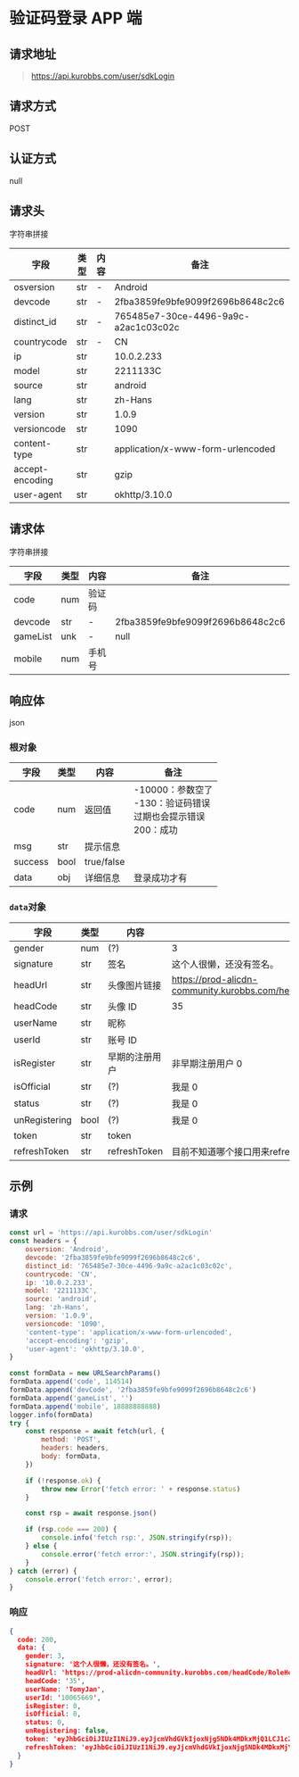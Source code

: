# 验证码登录 APP 端

## 请求地址

> https://api.kurobbs.com/user/sdkLogin

## 请求方式
POST

## 认证方式

null

## 请求头

字符串拼接

| 字段            | 类型 | 内容 | 备注                                 |
| --------------- | ---- | ---- | ------------------------------------ |
| osversion       | str  | -    | Android                              |
| devcode         | str  | -    | 2fba3859fe9bfe9099f2696b8648c2c6     |
| distinct_id     | str  | -    | 765485e7-30ce-4496-9a9c-a2ac1c03c02c |
| countrycode     | str  | -    | CN                                   |
| ip              | str  |      | 10.0.2.233                           |
| model           | str  |      | 2211133C                             |
| source          | str  |      | android                              |
| lang            | str  |      | zh-Hans                              |
| version         | str  |      | 1.0.9                                |
| versioncode     | str  |      | 1090                                 |
| content-type    | str  |      | application/x-www-form-urlencoded    |
| accept-encoding | str  |      | gzip                                 |
| user-agent      | str  |      | okhttp/3.10.0                        |

## 请求体

字符串拼接

| 字段     | 类型 | 内容   | 备注                             |
| -------- | ---- | ------ | -------------------------------- |
| code     | num  | 验证码 |                                  |
| devcode  | str  | -      | 2fba3859fe9bfe9099f2696b8648c2c6 |
| gameList | unk  | -      | null                             |
| mobile   | num  | 手机号 |                                  |

## 响应体

json

### 根对象

| 字段    | 类型 | 内容       | 备注                                                         |
| ------- | ---- | ---------- | ------------------------------------------------------------ |
| code    | num  | 返回值     | -10000：参数空了<br />-130：验证码错误<br />过期也会提示错误<br />200：成功 |
| msg     | str  | 提示信息   |                                                              |
| success | bool | true/false |                                                              |
| data    | obj  | 详细信息   | 登录成功才有                                                 |

### `data`对象

| 字段      | 类型 | 内容         | 备注                                                         |
| --------- | ---- | ------------ | ------------------------------------------------------------ |
| gender    | num  | (?)          | 3                                                            |
| signature | str  | 签名         | 这个人很懒，还没有签名。                                     |
| headUrl   | str  | 头像图片链接 | https://prod-alicdn-community.kurobbs.com/headCode/RoleHeadTwentyone.png |
| headCode | str | 头像 ID   | 35 |
| userName | str | 昵称      |    |
| userId | str | 账号 ID   |    |
| isRegister | str | 早期的注册用户 | 非早期注册用户 0 |
| isOfficial | str | (?)   | 我是 0 |
| status | str | (?)   | 我是 0 |
| unRegistering | bool | (?)   | 我是 0 |
| token | str | token |    |
| refreshToken | str | refreshToken | 目前不知道哪个接口用来refresh |

## 示例

### 请求

```js
const url = 'https://api.kurobbs.com/user/sdkLogin'
const headers = {
    osversion: 'Android',
    devcode: '2fba3859fe9bfe9099f2696b8648c2c6',
    distinct_id: '765485e7-30ce-4496-9a9c-a2ac1c03c02c',
    countrycode: 'CN',
    ip: '10.0.2.233',
    model: '2211133C',
    source: 'android',
    lang: 'zh-Hans',
    version: '1.0.9',
    versioncode: '1090',
    'content-type': 'application/x-www-form-urlencoded',
    'accept-encoding': 'gzip',
    'user-agent': 'okhttp/3.10.0',
}

const formData = new URLSearchParams()
formData.append('code', 114514)
formData.append('devCode', '2fba3859fe9bfe9099f2696b8648c2c6')
formData.append('gameList', '')
formData.append('mobile', 18888888888)
logger.info(formData)
try {
    const response = await fetch(url, {
        method: 'POST',
        headers: headers,
        body: formData,
    })

    if (!response.ok) {
        throw new Error('fetch error: ' + response.status)
    }

    const rsp = await response.json()

    if (rsp.code === 200) {
        console.info('fetch rsp:', JSON.stringify(rsp));
    } else {
        console.error('fetch error:', JSON.stringify(rsp));
    }
} catch (error) {
    console.error('fetch error:', error);
}
```

### 响应

```json
{
  code: 200,
  data: {
    gender: 3,
    signature: '这个人很懒，还没有签名。',
    headUrl: 'https://prod-alicdn-community.kurobbs.com/headCode/RoleHeadTwentyone.png',
    headCode: '35',
    userName: 'TomyJan',
    userId: '10065669',
    isRegister: 0,
    isOfficial: 0,
    status: 0,
    unRegistering: false,
    token: 'eyJhbGciOiJIUzI1NiJ9.eyJjcmVhdGVkIjoxNjg5NDk4MDkxMjQ1LCJ1c2VySWQiOjEwMDY1NjY5fQ.AAAA_AAAAAAAAAAAAAAAAAAAAAAAAAAA-AAAAAAAAAA',
    refreshToken: 'eyJhbGciOiJIUzI1NiJ9.eyJjcmVhdGVkIjoxNjg5NDk4MDkxMjY5LCJ1c2VySWQiOjEwMDY1NjY5fQ.AAAAAAAAAAAAAAA-AAAAAAAAAAAAAAAAAAAAAAAAA-0'
  }
}
```
